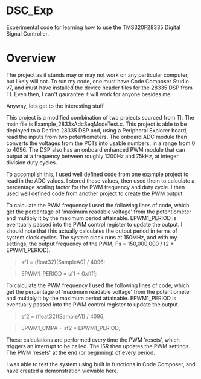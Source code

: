 # DSC_Exp
Experimental code for learning how to use the TMS320F28335 Digital Signal Controller.

# Overview
The project as it stands may or may not work on any particular computer, but likely will not. To run my code, one must have 
Code Composer Studio v7, and must have installed the device header files for the 28335 DSP from TI. Even then, I can't 
gaurantee it will work for anyone besides me.

Anyway, lets get to the interesting stuff.

This project is a modified combination of two projects sourced from TI. The main file is Example_2833xAdcSeqModeTest.c. This project
is able to be deployed to a Delfino 28335 DSP and, using a Peripheral Explorer board, read the inputs from two potentiometers. The onboard
ADC module then converts the voltages from the POTs into usable numbers, in a range from 0 to 4096. 
The DSP also has an onboard enhanced PWM module that can output at a frequency between roughly 1200Hz and 75kHz, at integer division duty cycles.

To accomplish this, I used well defined code from one example project to read in the ADC values. I stored these values, then used them to
calculate a percentage scaling factor for the PWM frequency and duty cycle. I then used well defined code from another project to create
the PWM output.

To calculate the PWM frequency I used the following lines of code, which get the percentage of 'maximum readable voltage' from the potentiometer
and multiply it by the maximum period attainable. EPWM1_PERIOD is eventually passed into the PWM control register to update the output.
I should note that this actually calculates the output period in terms of system clock cycles. The system clock runs at 150MHz, and with 
my settings, the output frequency of the PWM, Fs = 150,000,000 / (2 * EPWM1_PERIOD).
> sf1 = (float32)(SampleA0) / 4096;

> EPWM1_PERIOD = sf1 * 0xffff;

To calculate the PWM frequency I used the following lines of code, which get the percentage of 'maximum readable voltage' from the potentiometer
and multiply it by the maximum period attainable. EPWM1_PERIOD is eventually passed into the PWM control register to update the output.
> sf2 = (float32)(SampleA1) / 4096;

> EPWM1_CMPA = sf2 * EPWM1_PERIOD;

These calculations are performed every time the PWM 'resets', which triggers an interrupt to be called. The ISR then updates the PWM settings.
The PWM 'resets' at the end (or beginning) of every period.

I was able to test the system using built in functions in Code Composer, and have created a demonstration viewable here.

